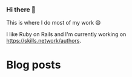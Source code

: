 ### Hi there 👋

This is where I do most of my work 😄

I like Ruby on Rails and I'm currently working on https://skills.network/authors.

# Blog posts
<!-- BLOG-POST-LIST:START -->
<!-- BLOG-POST-LIST:END -->
